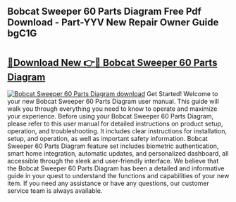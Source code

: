 ## Bobcat Sweeper 60 Parts Diagram Free Pdf Download - Part-YYV New Repair Owner Guide bgC1G

# <h2><a href="http://dfr5zp.blite.top/?on=Bobcat+Sweeper+60+Parts+Diagram">🔗Download New 👉🔴 Bobcat Sweeper 60 Parts Diagram</a></h2>

[![Bobcat Sweeper 60 Parts Diagram download](https://i.imgur.com/lujVjoI.png)](http://dfr5zp.blite.top/?on=Bobcat+Sweeper+60+Parts+Diagram)
Get Started! Welcome to your new Bobcat Sweeper 60 Parts Diagram user manual. This guide will walk you through everything you need to know to operate and maximize your experience. Before using your Bobcat Sweeper 60 Parts Diagram, please refer to this user manual for detailed instructions on product setup, operation, and troubleshooting. It includes clear instructions for installation, setup, and operation, as well as important safety information. Bobcat Sweeper 60 Parts Diagram feature set includes biometric authentication, smart home integration, automatic updates, and personalized dashboard, all accessible through the sleek and user-friendly interface. We believe that the Bobcat Sweeper 60 Parts Diagram has been a detailed and informative guide in your quest to understand the functions and capabilities of your new item. If you need any assistance or have any questions, our customer service team is always available.

